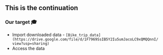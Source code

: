 ## This is the continuation

### Our target 🎓
* Import downloaded data - `[Bike_trip_data](https://drive.google.com/file/d/1F7969SsIB5Y2Iu5umJacoLC9xQMQQnnI/view?usp=sharing)`
* Access the data
